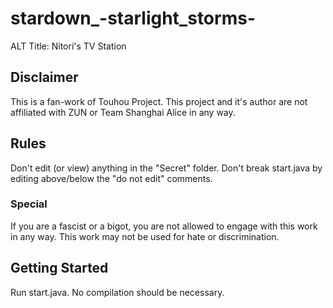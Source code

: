 # stardown_-starlight_storms-
ALT Title: Nitori's TV Station

## Disclaimer
This is a fan-work of Touhou Project.
This project and it's author are not affiliated with ZUN or Team Shanghai Alice in any way.

## Rules
Don't edit (or view) anything in the "Secret" folder.
Don't break start.java by editing above/below the "do not edit" comments.

### Special
If you are a fascist or a bigot, you are not allowed to engage with this work in any way.
This work may not be used for hate or discrimination.

## Getting Started
Run start.java. No compilation should be necessary.
